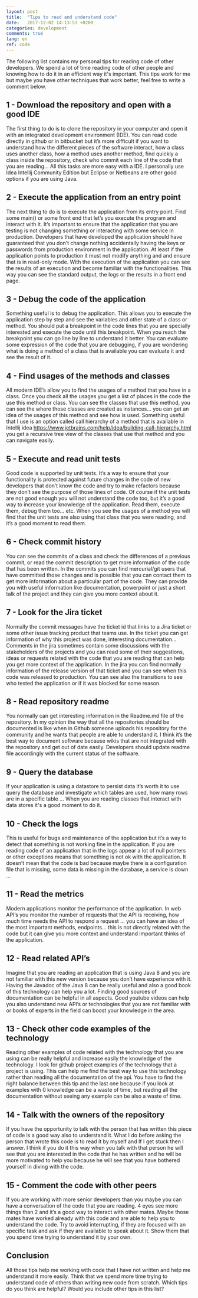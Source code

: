 ```yaml
---
layout: post
title:  "Tips to read and understand code"
date:   2017-12-02 14:13:53 +0200
categories: development
comments: true
lang: en
ref: code
---
```


The following list contains my personal tips for reading code of other developers. We spend a lot of time reading code of other people and knowing how to do it in an efficient way it's important. This tips work for me but maybe you have other techniques that work better, feel free to write a comment below. 

1 - Download the repository and open with a good IDE
----------------------------------------------------
The first thing to do is to clone the repository in your computer and open it with an integrated development environment (IDE). You can read code directly in github or in bitbucket but it’s more difficult if you want to understand how the different pieces of the software interact, how a class uses another class, how a method uses another method, find quickly a class inside the repository, check who commit each line of the code that you are reading... All this tasks are more easy with a IDE. I personally use Idea Intellij Community Edition but Eclipse or Netbeans are other good options if you are using Java.

2 - Execute the application from an entry point
----------------------------------------------------
The next thing to do is to execute the application from its entry point. Find some main() or some front end that let’s you execute the program and interact with it. It’s important to ensure that the application that you are testing is not changing something or interacting with some service in production. Developers that have developed the application should have guaranteed that you don’t change nothing accidentally having the keys or passwords from production environment in the application. At least if the application points to production it must not modify anything and and ensure that is in read-only mode. 
With the execution of the application you can see the results of an execution and become familiar with the functionalities. This way you can see the standard output, the logs or the results in a front end page. 

3 - Debug the code of the application
----------------------------------------------------
Something useful is to debug the application. This allows you to execute the application step by step and see the variables and other state of a class or method. You should put a breakpoint in the code lines that you are specially interested and execute the code until this breakpoint. When you reach the breakpoint you can go line by line to understand it better. You can evaluate some expression of the code that you are debugging, if you are wondering what is doing a method of a class that is available you can evaluate it and see the result of it. 
 
4 - Find usages of the methods and classes
----------------------------------------------------
All modern IDE’s allow you to find the usages of a method that you have in a class. Once you check all the usages you get a list of places in the code the use this method or class. You can see the classes that use this method, you can see the where those classes are created as instances… you can get an idea of the usages of this method and see how is used. Something useful that I use is an option called call hierarchy of a method that is available in Intellij idea https://www.jetbrains.com/help/idea/building-call-hierarchy.html you get a recursive tree view of the classes that use that method and you can navigate easily.

5 - Execute and read unit tests
----------------------------------------------------
Good code is supported by unit tests. It’s a way to ensure that your functionality is protected against future changes in the code of new developers that don’t know the code and try to make refactors because they don’t see the purpose of those lines of code. Of course if the unit tests are not good enough you will not understand the code too, but it’s a good way to increase your knowledge of the application. Read them, execute them, debug them too… etc. When you see the usages of a method you will find that the unit tests are also using that class that you were reading, and it’s a good moment to read them.

6 - Check commit history
----------------------------------------------------
You can see the commits of a class and check the differences of a previous commit, or read the commit description to get more information of the code that has been written. In the commits you can find mercurial/git users that have committed those changes and is possible that you can contact them to get more information about a particular part of the code. They can provide you with useful information like documentation, powerpoint or just a short talk of the project and they can give you more context about it.

7 - Look for the Jira ticket
-----------------------------------------------------
Normally the commit messages have the ticket id that links to a Jira ticket or some other issue tracking product that teams use. In the ticket you can get information of why this project was done, interesting documentation... Comments in the jira sometimes contain some discussions with the stakeholders of the projects and you can read some of their suggestions, ideas or requests related with the code that you are reading that can help you get more context of the application. In the jira you can find normally information of the release version of that ticket and you can see when this code was released to production. You can see also the transitions to see who tested the application or if it was blocked for some reason.

8 - Read repository readme
-----------------------------------------------------
You normally can get interesting information in the Readme.md file of the repository. In my opinion the way that all the repositories should be documented is like when in Github someone uploads his repository for the community and he wants that people are able to understand it. I think it’s the best way to document software because wikis that are not integrated with the repository and get out of date easily. Developers should update readme file accordingly with the current status of the software.  

9 - Query the database
-----------------------------------------------------
If your application is using a datastore to persist data it’s worth it to use query the database and investigate which tables are used, how many rows are in a specific table … When you are reading classes that interact with data stores it's a good moment to do it.  

10 - Check the logs
-----------------------------------------------------
This is useful for bugs and maintenance of the application but it’s a way to detect that something is not working fine in the application. If you are reading code of an application that in the logs appear a lot of null pointers or other exceptions means that something is not ok with the application. It doesn’t mean that the code is bad because maybe there is a configuration file that is missing, some data is missing in the database, a service is down ...

11 - Read the metrics
-----------------------------------------------------
Modern applications monitor the performance of the application. In web API’s you monitor the number of requests that the API is receiving, how much time needs the API to respond a request … you can have an idea of the most important methods, endpoints… this is not directly related with the code but it can give you more context and understand important thinks of the application.

12 - Read related API’s
-----------------------------------------------------
Imagine that you are reading an application that is using Java 8 and you are not familiar with this new version because you don’t have experience with it. Having the Javadoc of the Java 8 can be really useful and also a good book of this technology can help you a lot. Finding good sources of documentation can be helpful in all aspects. Good youtube videos can help you also understand new API’s or technologies that you are not familiar with or books of experts in the field can boost your knowledge in the area.

13 - Check other code examples of the technology
-----------------------------------------------------
Reading other examples of code related with the technology that you are using can be really helpful and increase easily the knowledge of the technology. I look for github project examples of the technology that a project is using. This can help me find the best way to use this technology rather than reading all the documentation of the api. You have to find the right balance between this tip and the last one because if you look at examples with 0 knowledge can be a waste of time, but reading all the documentation without seeing any example can be also a waste of time.

14 - Talk with the owners of the repository
-----------------------------------------------------
If you have the opportunity to talk with the person that has written this piece of code is a good way also to understand it. What I do before asking the person that wrote this code is to read it by myself and If I get stuck then I answer. I think if you do it this way when you talk with that person he will see that you are interested in the code that he has written and he will be more motivated to help you because he will see that you have bothered yourself in diving with the code.

15 - Comment the code with other peers
-----------------------------------------------------
If you are working with more senior developers than you maybe you can have a conversation of the code that you are reading. 4 eyes see more things than 2 and it’s a good way to interact with other mates. Maybe those mates have worked already with this code and are able to help you to understand the code. Try to avoid interrupting, if they are focused with an specific task and ask if they are available to speak about it. Show them that you spend time trying to understand it by your own.

Conclusion
-----------------------------------------------------
All those tips help me working with code that I have not written and help me understand it more easily. Think that we spend more time trying to understand code of others than writing new code from scratch. Which tips do you think are helpful? Would you include other tips in this list? 

